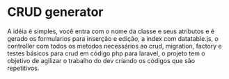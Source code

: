 # CRUD generator
A idéia é simples, você entra com o nome da classe e seus atributos e é gerado os formularios para inserção e edição, a index com datatable.js, o controller com todos os metodos necessários ao crud, migration, factory e testes básicos para crud em código php para laravel, o projeto tem o objetivo de agilizar o trabalho do dev criando os códigos que são repetitivos.